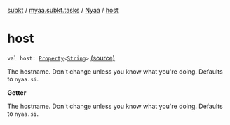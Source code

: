 [subkt](../../index.md) / [myaa.subkt.tasks](../index.md) / [Nyaa](index.md) / [host](./host.md)

# host

`val host: `[`Property`](https://docs.gradle.org/current/javadoc/org/gradle/api/provider/Property.html)`<`[`String`](https://kotlinlang.org/api/latest/jvm/stdlib/kotlin/-string/index.html)`>` [(source)](https://github.com/Myaamori/SubKt/blob/0.1.13/src/main/kotlin/myaa/subkt/tasks/tasks.kt#L829)

The hostname. Don't change unless you know what you're doing.
Defaults to `nyaa.si`.

**Getter**

The hostname. Don't change unless you know what you're doing.
Defaults to `nyaa.si`.

